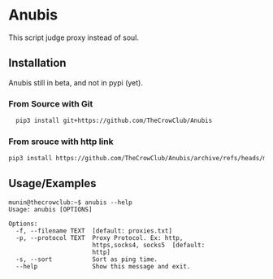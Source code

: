 
# Anubis

This script judge proxy instead of soul.



## Installation

Anubis still in beta, and not in pypi (yet). 

### From Source with Git
```bash
  pip3 install git+https://github.com/TheCrowClub/Anubis
```
    
### From srouce with http link
```bash
pip3 install https://github.com/TheCrowClub/Anubis/archive/refs/heads/master.zip
```
## Usage/Examples

```console
munin@thecrowclub:~$ anubis --help
Usage: anubis [OPTIONS]

Options:
  -f, --filename TEXT  [default: proxies.txt]
  -p, --protocol TEXT  Proxy Protocol. Ex: http,
                       https,socks4, socks5  [default:
                       http]
  -s, --sort           Sort as ping time.
  --help               Show this message and exit.
```

